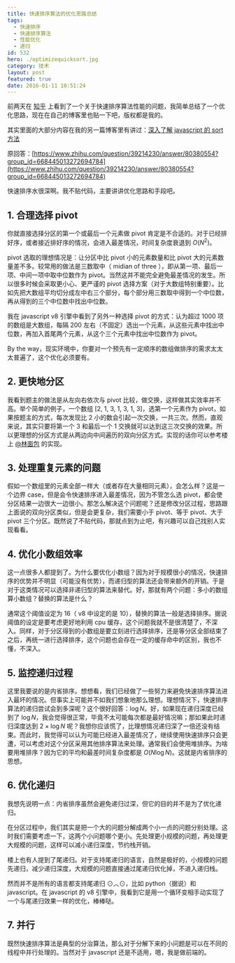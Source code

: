 ```yaml
---
title: 快速排序算法的优化思路总结
tags:
  - 快速排序
  - 快速排序算法
  - 性能优化
  - 递归
id: 532
hero: ./optimizequicksort.jpg
category: 技术
layout: post
featured: true
date: 2016-01-11 10:51:24
---
```


前两天在 [知乎](https://www.zhihu.com/question/39214230) 上看到了一个关于快速排序算法性能的问题，我简单总结了一个优化思路，现在在自己的博客里也贴一下吧，版权都是我的。

其实里面的大部分内容在我的另一篇博客里有讲过：[深入了解 javascript 的 sort 方法](http://www.zhouhua.site/2015/quicksort/)

原回答：[https://www.zhihu.com/question/39214230/answer/80380554?group_id=668445013272694784](https://www.zhihu.com/question/39214230/answer/80380554?group_id=668445013272694784)

快速排序水很深啊。我不贴代码，主要讲讲优化思路和手段吧。

## 1\. 合理选择 pivot

你就直接选择分区的第一个或最后一个元素做 pivot 肯定是不合适的。对于已经排好序，或者接近排好序的情况，会进入最差情况，时间复杂度衰退到 $O(N^2)$。

pivot 选取的理想情况是：让分区中比 pivot 小的元素数量和比 pivot 大的元素数量差不多。较常用的做法是三数取中（ midian of three ），即从第一项、最后一项、中间一项中取中位数作为 pivot。当然这并不能完全避免最差情况的发生。所以很多时候会采取更小心、更严谨的 pivot 选择方案（对于大数组特别重要）。比如先把大数组平均切分成左中右三个部分，每个部分用三数取中得到一个中位数，再从得到的三个中位数中找出中位数。

我在 javascript v8 引擎中看到了另外一种选择 pivot 的方式：认为超过 1000 项的数组是大数组，每隔 200 左右（不固定）选出一个元素，从这些元素中找出中位数，再加入首尾两个元素，从这个三个元素中找出中位数作为 pivot。

By the way，现实环境中，你要对一个预先有一定顺序的数组做排序的需求太太太普遍了，这个优化必须要有。

## 2\. 更快地分区

我看到题主的做法是从左向右依次与 pivot 比较，做交换，这样做其实效率并不高。举个简单的例子，一个数组 [2, 1, 3, 1, 3, 1, 3]，选第一个元素作为 pivot，如果按题主的方式，每次发现比 2 小的数会引起一次交换，一共三次。然而，直观来说，其实只要将第一个 3 和最后一个 1 交换就可以达到这三次交换的效果。所以更理想的分区方式是从两边向中间遍历的双向分区方式。实现的话你可以参考楼上 [@林面包](https://www.zhihu.com/people/499f2ef7427c6eae7d20d0b7ff99d0e0) 的实现。

## 3\. 处理重复元素的问题

假如一个数组里的元素全部一样大（或者存在大量相同元素），会怎么样？这是一个边界 case，但是会令快速排序进入最差情况，因为不管怎么选 pivot，都会使分区结果一边很大一边很小。那怎么解决这个问题呢？还是修改分区过程，思路跟上面说的双向分区类似，但是会更复杂，我们需要小于 pivot、等于 pivot、大于 pivot 三个分区。既然说了不贴代码，那就点到为止吧，有兴趣可以自己找别人实现看看。

## 4\. 优化小数组效率

这一点很多人都提到了。为什么要优化小数组？因为对于规模很小的情况，快速排序的优势并不明显（可能没有优势），而递归型的算法还会带来额外的开销。于是对于这类情况可以选择非递归型的算法来替代。好，那就有两个问题：多小的数组算小数组？替换的算法是什么？

通常这个阈值设定为 16（ v8 中设定的是 10），替换的算法一般是选择排序。据说阈值的设定是要考虑更好地利用 cpu 缓存，这个问题我就不是很清楚了，不深入。同样，对于分区得到的小数组是要立刻进行选择排序，还是等分区全部结束了之后，再统一进行选择排序，这个问题也会存在一定的缓存命中的区别，我也不懂，不深入。

## 5\. 监控递归过程

这里我要说的是内省排序。想想看，我们已经做了一些努力来避免快速排序算法进入最坏的情况。但事实上可能并不如我们想象地那么理想。理想情况下，快速排序算法的递归尝试会到多深呢？这个很好回答：$\log{N}$。好，如果现在递归深度已经到了 $\log{N}$，我会觉得很正常，毕竟不太可能每次都是最好情况嘛；那如果此时递归深度达到 $2\times\log{N}$ 呢？我想你应该慌了，比理想情况递归深了一倍还没有结束。而此时，我觉得可以认为可能已经进入最差情况了，继续使用快速排序只会更遭，可以考虑对这个分区采用其他排序算法来处理。通常我们会使用堆排序。为啥要用堆排序？因为它的平均和最差时间复杂度都是 $O(N\log{N})$。这就是内省排序的思想。

## 6\. 优化递归

我想先说明一点：内省排序虽然会避免递归过深，但它的目的并不是为了优化递归。

在分区过程中，我们其实是把一个大的问题分解成两个小一点的问题分别处理。这时我们需要考虑一下，这两个小问题哪个更小。先处理更小规模的问题，再处理更大规模的问题，这样可以减小递归深度，节约栈开销。

楼上也有人提到了尾递归。对于支持尾递归的语言，自然是极好的，小规模的问题先递归，减少递归深度，大规模的问题直接通过尾递归优化掉，不进入递归栈。

然而并不是所有的语言都支持尾递归 ⊙︿⊙，比如 python（据说）和 javascript。在 javascript 的 v8 引擎中，我看到它是用一个循环变相手动实现了一个与尾递归效果一样的优化，棒棒哒。

## 7\. 并行

既然快速排序算法是典型的分治算法，那么对于分解下来的小问题是可以在不同的线程中并行处理的。当然对于 javascript 还是不适用，嗯，我是做前端的。
